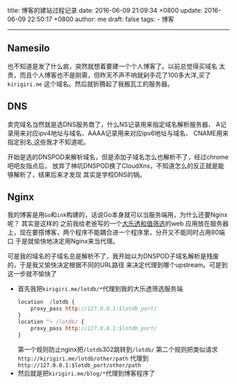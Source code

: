 title: 博客的建站过程记录
date: 2016-06-09 21:09:34 +0800
update: 2016-06-09 22:50:17 +0800
author: me
draft: false
tags: 
    - 博客

---



## Namesilo
也不知道是发了什么疯，突然就想着要建一个个人博客了。以前总觉得买域名
太贵，而且个人博客也不是刚需，但昨天不声不响就剁手花了100多大洋,买了```kirigiri.me```
这个域名。然后就折腾起了我搬瓦工的服务器。

## DNS
卖完域名当然就是选DNS服务商了，什么NS记录用来指定域名解析服务器、
A记录用来对应ipv4地址与域名、AAAA记录用来对应ipv6地址与域名、
CNAME用来指定别名,这些我才不知道呢。

开始是选的DNSPOD来解析域名，但是添加子域名怎么也解析不了，经过chrome吧吧友指点后，
放弃了神坑DNSPOD换了CloudXns，不知道怎么的反正就是能够解析了，结果后来才发现
其实是学校DNS的锅。

## Nginx
我的博客是用```Go```和```ink```构建的，话说Go本身就可以当服务端用，为什么还要Nginx呢？
其实是这样的
之前我给老爸写的一个[大乐透和值筛选](https://lotdb.kirigiri.me)的web
应用放在服务器上，现在要撘博客，两个程序不能耦合进一个程序里，分开又不能同时占用80端口
于是就愉快地决定用Nginx来当代理。

可是我的域名的子域名总是解析不了，我开始以为DNSPOD子域名解析是残废的，于是我又愉快决定根据不同的URL路径
来决定代理到哪个upstream。可是到这一步就不愉快了
* 首先我把```kirigiri.me/lotdb/*```代理到我的大乐透筛选服务端
    ```javascript
    location  /lotdb {
        proxy_pass http://127.0.0.1:$lotdb_port/
    }
    location ^~ /lotdb/ {
        proxy_pass http://127.0.0.1:$lotdb_port/
    }
    ```
    第一个规则防止nginx把```/lotdb```302跳转到```/lotdb/```
    第二个规则把类似请求```http://kirigiri.me/lotdb/other/path```
    代理到```http://127.0.0.1:$lotdb_port/other/path```
* 然后就是把```kirigiri.me/blog/*```代理到博客程序了
